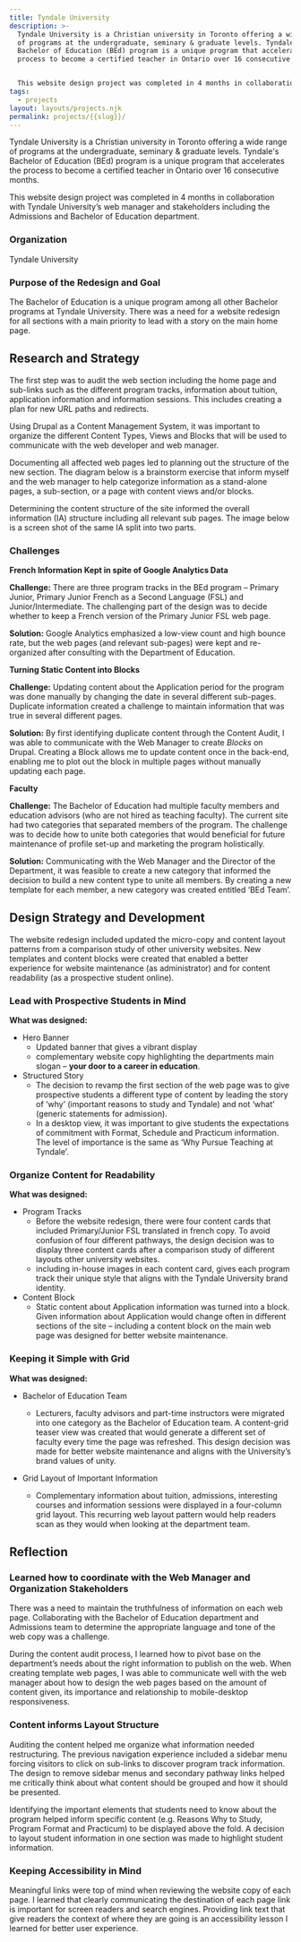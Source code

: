 ```yaml
---
title: Tyndale University
description: >-
  Tyndale University is a Christian university in Toronto offering a wide range
  of programs at the undergraduate, seminary & graduate levels. Tyndale's
  Bachelor of Education (BEd) program is a unique program that accelerates the
  process to become a certified teacher in Ontario over 16 consecutive months.


  This website design project was completed in 4 months in collaboration with Tyndale University’s web manager and stakeholders including the Admissions and Bachelor of Education department.
tags:
  - projects
layout: layouts/projects.njk
permalink: projects/{{slug}}/
---
```

Tyndale University is a Christian university in Toronto offering a wide range of programs at the undergraduate, seminary & graduate levels. Tyndale's Bachelor of Education (BEd) program is a unique program that accelerates the process to become a certified teacher in Ontario over 16 consecutive months.

This website design project was completed in 4 months in collaboration with Tyndale University’s web manager and stakeholders including the Admissions and Bachelor of Education department.

### Organization
Tyndale University

### Purpose of the Redesign and Goal
The Bachelor of Education is a unique program among all other Bachelor programs at Tyndale University. There was a need for a website redesign for all sections with a main priority to lead with a story on the main home page.

## Research and Strategy
The first step was to audit the web section including the home page and sub-links such as the different program tracks, information about tuition, application information and information sessions. This includes creating a plan for new URL paths and redirects.

Using Drupal as a Content Management System, it was important to organize the different Content Types, Views and Blocks that will be used to communicate with the web developer and web manager.

Documenting all affected web pages led to planning out the structure of the new section. The diagram below is a brainstorm exercise that inform myself and the web manager to help categorize information as a stand-alone pages, a sub-section, or a page with content views and/or blocks. 

Determining the content structure of the site informed the overall information (IA) structure including all relevant sub pages. The image below is a screen shot of the same IA split into two parts.  

### Challenges

**French Information Kept in spite of Google Analytics Data**

**Challenge:** There are three program tracks in the BEd program – Primary Junior, Primary Junior French as a Second Language (FSL) and Junior/Intermediate. The challenging part of the design was to decide whether to keep a French version of the Primary Junior FSL web page. 

**Solution:** Google Analytics emphasized a low-view count and high bounce rate, but the web pages (and relevant sub-pages) were kept and re-organized after consulting with the Department of Education.

**Turning Static Content into Blocks**

**Challenge:** Updating content about the Application period for the program was done manually by changing the date in several different sub-pages. Duplicate information created a challenge to maintain information that was true in several different pages. 

**Solution:** By first identifying duplicate content through the Content Audit, I was able to communicate with the Web Manager to create *Blocks* on Drupal. Creating a Block allows me to update content once in the back-end, enabling me to plot out the block in multiple pages without manually updating each page.

**Faculty** 

**Challenge:** The Bachelor of Education had multiple faculty members and education advisors (who are not hired as teaching faculty). The current site had two categories that separated members of the program. The challenge was to decide how to unite both categories that would beneficial for future maintenance of profile set-up and marketing the program holistically.

**Solution:** Communicating with the Web Manager and the Director of the Department, it was feasible to create a new category that informed the decision to build a new content type to unite all members. By creating a new template for each member, a new category was created entitled ‘BEd Team’.

## Design Strategy and Development
The website redesign included updated the micro-copy and content layout patterns from a comparison study of other university websites. New templates and content blocks were created that enabled a better experience for website maintenance (as administrator) and for content readability (as a prospective student online). 

### Lead with Prospective Students in Mind

**What was designed:**
+ Hero Banner
  - Updated banner that gives a vibrant display
  - complementary website copy highlighting the departments main slogan – **your door to a career in education**.
+ Structured Story
  - The decision to revamp the first section of the web page was to give prospective students a different type of content by leading the story of ‘why’ (important reasons to study and Tyndale) and not ‘what’ (generic statements for admission). 
  - In a desktop view, it was important to give students the expectations of commitment with Format, Schedule and Practicum information. The level of importance is the same as ‘Why Pursue Teaching at Tyndale’.

### Organize Content for Readability 

**What was designed:**

+ Program Tracks
  - Before the website redesign, there were four content cards that included Primary/Junior FSL translated in french copy. To avoid confusion of four different pathways, the design decision was to display three content cards after a comparison study of different layouts other university websites. 
  - including in-house images in each content card, gives each program track their unique style that aligns with the Tyndale University brand identity.
+ Content Block
  - Static content about Application information was turned into a block. Given information about Application would change often in different sections of the site – including a content block on the main web page was designed for better website maintenance.

### Keeping it Simple with Grid
**What was designed:**
+ Bachelor of Education Team
  - Lecturers, faculty advisors and part-time instructors were migrated into one category as the Bachelor of Education team. A content-grid teaser view was created that would generate a different set of faculty every time the page was refreshed. This design decision was made for better website maintenance and aligns with the University’s brand values of unity. 

+ Grid Layout of Important Information
  - Complementary information about tuition, admissions, interesting courses and information sessions were displayed in a four-column grid layout. This recurring web layout pattern would help readers scan as they would when looking at the department team.

## Reflection
### Learned how to coordinate with the Web Manager and Organization Stakeholders
There was a need to maintain the truthfulness of information on each web page. Collaborating with the Bachelor of Education department and Admissions team to determine the appropriate language and tone of the web copy was a challenge. 

During the content audit process, I learned how to pivot base on the department’s needs about the right information to publish on the web. When creating template web pages, I was able to communicate well with the web manager about how to design the web pages based on the amount of content given, its importance and relationship to mobile-desktop responsiveness.

### Content informs Layout Structure
Auditing the content helped me organize what information needed restructuring. The previous navigation experience included a sidebar menu forcing visitors to click on sub-links to discover program track information. The design to remove sidebar menus and secondary pathway links helped me critically think about what content should be grouped and how it should be presented. 

Identifying the important elements that students need to know about the program helped inform specific content (e.g. Reasons Why to Study, Program Format and Practicum) to be displayed above the fold. A decision to layout student information in one section was made to highlight student information.

### Keeping Accessibility in Mind
Meaningful links were top of mind when reviewing the website copy of each page. I learned that clearly communicating the destination of each page link is important for screen readers and search engines. Providing link text that give readers the context of where they are going is an accessibility lesson I learned for better user experience.
